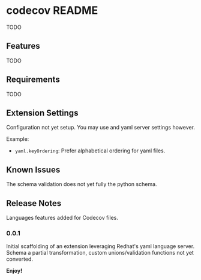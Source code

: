 # codecov README

TODO

## Features

TODO

## Requirements

TODO

## Extension Settings

Configuration not yet setup. You may use and yaml server settings however.

Example:

- `yaml.keyOrdering`: Prefer alphabetical ordering for yaml files.

## Known Issues

The schema validation does not yet fully the python schema.

## Release Notes

Languages features added for Codecov files.

### 0.0.1

Initial scaffolding of an extension leveraging Redhat's yaml language server. Schema a partial transformation, custom unions/validation functions not yet converted.

**Enjoy!**
